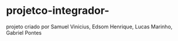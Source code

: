 # projetco-integrador-
projeto criado por Samuel Vinicius, Edsom Henrique, Lucas Marinho, Gabriel Pontes
